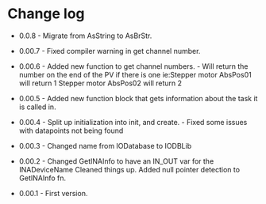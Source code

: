 # Change log

- 0.0.8 - Migrate from AsString to AsBrStr.

- 0.00.7 - Fixed compiler warning in get channel number.

- 0.00.6 - Added new function to get channel numbers.
	   - Will return the number on the end of the PV if there is one
	   ie:Stepper motor AbsPos01 will return 1
	   	  Stepper motor AbsPos02 will return 2
	   
- 0.00.5 - Added new function block that gets information 
		about the task it is called in.

- 0.00.4 - Split up initialization into init, and create.
       - Fixed some issues with datapoints not being found

- 0.00.3 - Changed name from IODatabase to IODBLib

- 0.00.2 - Changed GetINAInfo to have an IN_OUT var for the INADeviceName
		Cleaned things up. Added null pointer detection to GetINAInfo fn.

- 0.00.1 - First version.